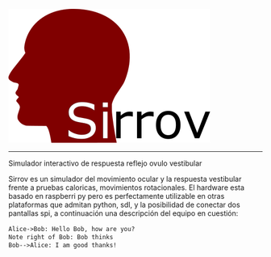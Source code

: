<script src="doc/vendor/webfont.js"></script>
<script src="doc/vendor/snap.svg-min.js"></script>
<script src="doc/vendor/underscore-min.js"></script>
<script src="doc/vendor/sequence-diagram-min.js"></script>

![sirrov](doc/img/logo.png)

<hr>

Simulador interactivo de respuesta reflejo ovulo vestibular

Sirrov es un simulador del movimiento ocular y la respuesta vestibular frente a pruebas caloricas, movimientos rotacionales. El hardware esta basado en raspberri py pero es perfectamente utilizable en otras plataformas que admitan python, sdl, y la posibilidad de conectar dos pantallas spi, a continuación una descripción del equipo en cuestión:


```sequence
Alice->Bob: Hello Bob, how are you?
Note right of Bob: Bob thinks
Bob-->Alice: I am good thanks!
```